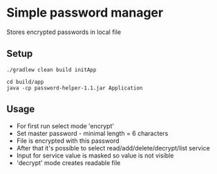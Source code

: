 # Simple password manager

Stores encrypted passwords in local file

## Setup

```
./gradlew clean build initApp
```

```
cd build/app
java -cp password-helper-1.1.jar Application
```

## Usage

- For first run select mode 'encrypt'
- Set master password - minimal length = 6 characters
- File is encrypted with this password
- After that it's possible to select read/add/delete/decrypt/list service
- Input for service value is masked so value is not visible
- 'decrypt' mode creates readable file
